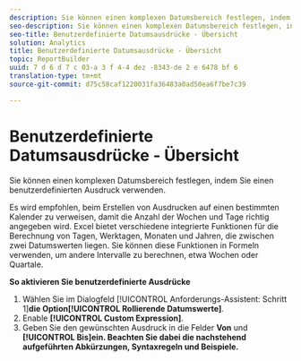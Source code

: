 ```yaml
---
description: Sie können einen komplexen Datumsbereich festlegen, indem Sie einen benutzerdefinierten Ausdruck verwenden.
seo-description: Sie können einen komplexen Datumsbereich festlegen, indem Sie einen benutzerdefinierten Ausdruck verwenden.
seo-title: Benutzerdefinierte Datumsausdrücke - Übersicht
solution: Analytics
title: Benutzerdefinierte Datumsausdrücke - Übersicht
topic: ReportBuilder
uuid: 7 d 6 d 7 c 03-a 3 f 4-4 dez -8343-de 2 e 6478 bf 6
translation-type: tm+mt
source-git-commit: d75c58caf1220031fa36483a0ad50ea6f7be7c39

---
```



# Benutzerdefinierte Datumsausdrücke - Übersicht

Sie können einen komplexen Datumsbereich festlegen, indem Sie einen benutzerdefinierten Ausdruck verwenden.

Es wird empfohlen, beim Erstellen von Ausdrucken auf einen bestimmten Kalender zu verweisen, damit die Anzahl der Wochen und Tage richtig angegeben wird. Excel bietet verschiedene integrierte Funktionen für die Berechnung von Tagen, Werktagen, Monaten und Jahren, die zwischen zwei Datumswerten liegen. Sie können diese Funktionen in Formeln verwenden, um andere Intervalle zu berechnen, etwa Wochen oder Quartale.

**So aktivieren Sie benutzerdefinierte Ausdrücke**

1. Wählen Sie im Dialogfeld [!UICONTROL Anforderungs-Assistent: Schritt 1]**die Option[!UICONTROL Rollierende Datumswerte]**.
1. Enable **[!UICONTROL Custom Expression]**.
1. Geben Sie den gewünschten Ausdruck in die Felder **Von** und **[!UICONTROL Bis]ein. Beachten Sie dabei die nachstehend aufgeführten Abkürzungen, Syntaxregeln und Beispiele.**